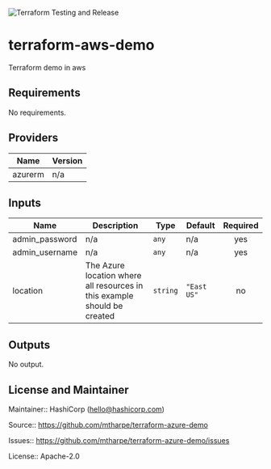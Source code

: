 ![Terraform Testing and Release](https://github.com/mtharpe/terraform-azure-demo/workflows/Terraform%20Testing%20and%20Release/badge.svg)

# terraform-aws-demo                                                                                                                                                        
Terraform demo in aws 

## Requirements

No requirements.

## Providers

| Name | Version |
|------|---------|
| azurerm | n/a |

## Inputs

| Name | Description | Type | Default | Required |
|------|-------------|------|---------|:--------:|
| admin\_password | n/a | `any` | n/a | yes |
| admin\_username | n/a | `any` | n/a | yes |
| location | The Azure location where all resources in this example should be created | `string` | `"East US"` | no |

## Outputs

No output.

## License and Maintainer

Maintainer:: HashiCorp (<hello@hashicorp.com>)

Source:: https://github.com/mtharpe/terraform-azure-demo

Issues:: https://github.com/mtharpe/terraform-azure-demo/issues

License:: Apache-2.0